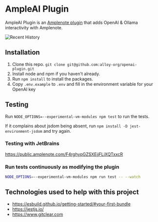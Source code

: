 # AmpleAI Plugin

AmpleAI Plugin is an [Amplenote plugin](https://www.amplenote.com/help/developing_amplenote_plugins) that adds OpenAI & Ollama interactivity with Amplenote.

![Recent History](https://www.gitclear.com/chart_glimpses/ac650e04-42c2-40e8-9504-2b5667167bf8.png)

## Installation

1. Clone this repo. `git clone git@github.com:alloy-org/openai-plugin.git`
2. Install node and npm if you haven't already. 
3. Run `npm install` to install the packages.  
4. Copy `.env.example` to `.env` and fill in the environment variable for your OpenAI key

## Testing

Run `NODE_OPTIONS=--experimental-vm-modules npm test` to run the tests.

If it complains about jsdom being absent, run `npm install -D jest-environment-jsdom` and try again.

### Testing with JetBrains

https://public.amplenote.com/F4rghypGZSXEjjFLiXQTxxcR

### Run tests continuously as modifying the plugin

```bash
NODE_OPTIONS=--experimental-vm-modules npm run test -- --watch
```

## Technologies used to help with this project

* https://esbuild.github.io/getting-started/#your-first-bundle
* https://jestjs.io/
* https://www.gitclear.com
